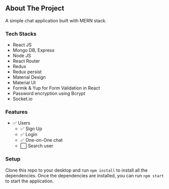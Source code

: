 ## **About The Project**

A simple chat application built with MERN stack.

### **Tech Stacks**

- React JS
- Mongo DB, Express
- Node JS
- React Router
- Redux
- Redux persist
- Material Design
- Material UI
- Formik & Yup for Form Validation in React
- Password encryption using Bcrypt
- Socket.io

### **Features**

- :white_check_mark: Users
  - :white_check_mark: Sign Up
  - :white_check_mark: Login
  - :white_check_mark: One-on-One chat
  - :white_large_square: Search user

### **Setup**

Clone this repo to your desktop and run `npm install` to install all the dependencies.
Once the dependencies are installed, you can run `npm start` to start the application.
